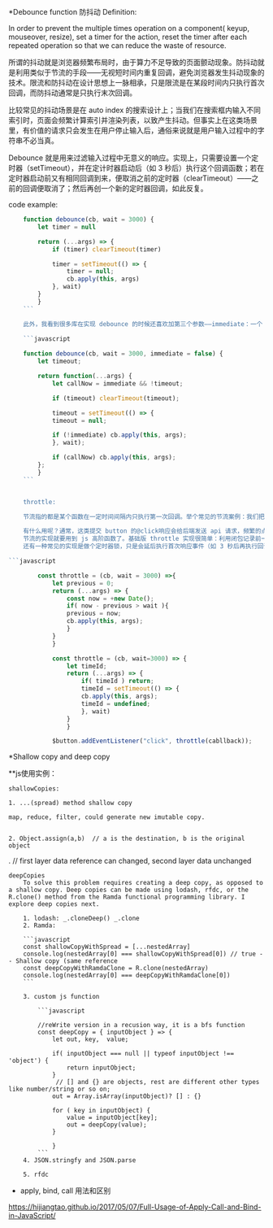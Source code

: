 *Debounce function 防抖动
Definition: 

In order to prevent the multiple times operation on a component( keyup, mouseover, resize), set a timer for the action, reset the timer after each repeated operation so that we can reduce the waste of resource.

所谓的抖动就是浏览器频繁布局时，由于算力不足导致的页面颤动现象。防抖动就是利用类似于节流的手段——无视短时间内重复回调，避免浏览器发生抖动现象的技术。限流和防抖动在设计思想上一脉相承，只是限流是在某段时间内只执行首次回调，而防抖动通常是只执行末次回调。

比较常见的抖动场景是在 auto index 的搜索设计上；当我们在搜索框内输入不同索引时，页面会频繁计算索引并渲染列表，以致产生抖动。但事实上在这类场景里，有价值的请求只会发生在用户停止输入后，通俗来说就是用户输入过程中的字符串不必当真。

Debounce 就是用来过滤输入过程中无意义的响应。实现上，只需要设置一个定时器（setTimeout），并在定计时器启动后（如 3 秒后）执行这个回调函数；若在定时器启动前又有相同回调到来，便取消之前的定时器（clearTimeout）——之前的回调便取消了；然后再创一个新的定时器回调，如此反复。

code example:

```javascript
    function debounce(cb, wait = 3000) {
        let timer = null

        return (...args) => {
            if (timer) clearTimeout(timer)

            timer = setTimeout(() => {
                timer = null;
                cb.apply(this, args)
            }, wait)
        }
        }
    ```

    此外，我看到很多库在实现 debounce 的时候还喜欢加第三个参数——immediate：一个 boolean 参数，表示是否执行首次响应（默认是最后一次）。这算是防抖动和节流结合使用的实现了。我们看看代码：

    ```javascript
    
    function debounce(cb, wait = 3000, immediate = false) {
        let timeout;

        return function(...args) {
            let callNow = immediate && !timeout;

            if (timeout) clearTimeout(timeout);

            timeout = setTimeout(() => {
            timeout = null;

            if (!immediate) cb.apply(this, args);
            }, wait);

            if (callNow) cb.apply(this, args);
        };
        }
    ```


    throttle:

    节流指的都是某个函数在一定时间间隔内只执行第一次回调。举个常见的节流案例：我们把某个表单的提交按钮——button 设成每三秒内最多执行一次 click 响应；当你首次点击后，函数会无视之后三秒的所有响应；三秒结束后，button 又恢复正常 click 响应功能，以此类推。

    有什么用呢？通常，这类提交 button 的@click响应会给后端发送 api 请求，频繁的点击意味着频繁的请求（流量）——会给后端带来很大的压力；此外，这些回调请求返回后，往往会在前端响应其他事件（如刷新页面），可能导致页面不停的加载，影响用户体验。所以我们要给这个 button 添加节流函数，防止一些无意义的点击响应。
    节流的实现就要用到 js 高阶函数了。基础版 throttle 实现很简单：利用闭包记录前一次执行的时间戳，并判断本次点击和前一次点击的时间间隔，超过设定域值（如 3 秒）才响应函数，反之不响应：
    还有一种常见的实现是做个定时器锁，只是会延后执行首次响应事件（如 3 秒后再执行回调）；不过，同样可以确保特定时间间隔内只执行一次响应。

```javascript

        const throttle = (cb, wait = 3000) =>{
            let previous = 0;
            return (...args) => {
                const now = +new Date();
                if( now - previous > wait ){
                previous = now;
                cb.apply(this, args);
                }
            }
            }

            const throttle = (cb, wait=3000) => {
                let timeId;
                return (...args) => {
                    if( timeId ) return;
                    timeId = setTimeout(() => {
                    cb.apply(this, args);
                    timeId = undefined;
                    }, wait)
                }
                }

            $button.addEventListener("click", throttle(cabllback));
```

*Shallow copy and deep copy

**js使用实例：

    shallowCopies:

    1. ...(spread) method shallow copy

    map, reduce, filter, could generate new imutable copy.


    2. Object.assign(a,b)  // a is the destination, b is the original object
.    // first layer data reference can changed, second layer data unchanged


    deepCopies
        To solve this problem requires creating a deep copy, as opposed to a shallow copy. Deep copies can be made using lodash, rfdc, or the R.clone() method from the Ramda functional programming library. I explore deep copies next.

        1. lodash: _.cloneDeep() _.clone
        2. Ramda: 

        ```javascript
        const shallowCopyWithSpread = [...nestedArray]
        console.log(nestedArray[0] === shallowCopyWithSpread[0]) // true -- Shallow copy (same reference
        const deepCopyWithRamdaClone = R.clone(nestedArray)
        console.log(nestedArray[0] === deepCopyWithRamdaClone[0])
        ```

        3. custom js function

            ```javascript

            //reWrite version in a recusion way, it is a bfs function
            const deepCopy = { inputObject } => {
                let out, key,  value;

                if( inputObject === null || typeof inputObject !== 'object') {
                    return inputObject;
                }
                 // [] and {} are objects, rest are different other types like number/string or so on;
                out = Array.isArray(inputObject)? [] : {}
                
                for ( key in inputObject) {
                    value = inputObject[key];
                    out = deepCopy(value);
                }
                
                }
            ```
        4. JSON.stringfy and JSON.parse

        5. rfdc


* apply, bind, call 用法和区别
 
 https://hijiangtao.github.io/2017/05/07/Full-Usage-of-Apply-Call-and-Bind-in-JavaScript/
